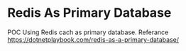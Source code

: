 # Redis As Primary Database
POC Using Redis cach as primary database. 
Referance 
https://dotnetplaybook.com/redis-as-a-primary-database/